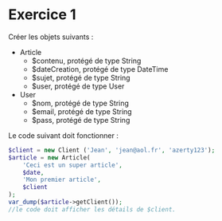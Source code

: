 # Exercice 1

Créer les objets suivants :

- Article
  - $contenu, protégé de type String
  - $dateCreation, protégé de type DateTime
  - $sujet, protégé de type String
  - $user, protégé de type User
- User
  - $nom, protégé de type String
  - $email, protégé de type String
  - $pass, protégé de type String

Le code suivant doit fonctionner :

```php
$client = new Client ('Jean', 'jean@aol.fr', 'azerty123');
$article = new Article(
    'Ceci est un super article',
    $date,
    'Mon premier article',
    $client
);
var_dump($article->getClient());
//le code doit afficher les détails de $client.
```